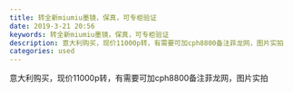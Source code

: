 ```yaml
---
title: 转全新miumiu墨镜，保真，可专柜验证
date: 2019-3-21 20:56
keywords: 转全新miumiu墨镜，保真，可专柜验证
description: 意大利购买，现价11000p转，有需要可加cph8800备注菲龙网，图片实拍
categories: used
---
```

<td class="t_f" id="postmessage_3277522">

意大利购买，现价11000p转，有需要可加cph8800备注菲龙网，图片实拍<br/>
<img alt="" border="0" class="zoom" data-cf-modified-f9a03d6e05436f0d6ef69144-="" file="http://www.flw.ph/data/appbyme/upload/image/201903/21/1A1YylnV9lWX.jpg" id="aimg_Uc307" lazyloadthumb="1" onclick="" onmouseover="" src="http://www.flw.ph/data/appbyme/upload/image/201903/21/1A1YylnV9lWX.jpg"/><br/>
<br/>
</td>
